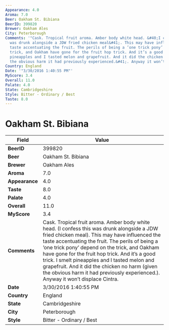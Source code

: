 ```yaml
---
Appearance: 4.0
Aroma: 7.0
Beer: Oakham St. Bibiana
BeerID: 399820
Brewer: Oakham Ales
City: Peterborough
Comments: '"Cask. Tropical fruit aroma. Amber body white head. &#40;I confess this
  was drunk alongside a JDW fried chicken meal&#41;. This may have influenced the
  taste accentuating the fruit. The perils of being a ’one trick pony’ depend on the
  trick, and Oakham have gone for the fruit hop trick. And it’s a good trick. I smelt
  pineapples and I tasted melon and grapefruit. And it did the chicken no harm &#40;given
  the obvious harm it had previously experienced.&#41;. Anyway it won’t displace Cintra."'
Country: England
Date: '"3/30/2016 1:40:55 PM"'
MyScore: 3.4
Overall: 11.0
Palate: 4.0
State: Cambridgeshire
Style: Bitter - Ordinary / Best
Taste: 8.0
---
```


# Oakham St. Bibiana

| Field         | Value |
|---------------|-------|
| **BeerID** | 399820 |
| **Beer** | Oakham St. Bibiana |
| **Brewer** | Oakham Ales |
| **Aroma** | 7.0 |
| **Appearance** | 4.0 |
| **Taste** | 8.0 |
| **Palate** | 4.0 |
| **Overall** | 11.0 |
| **MyScore** | 3.4 |
| **Comments** | Cask. Tropical fruit aroma. Amber body white head. &#40;I confess this was drunk alongside a JDW fried chicken meal&#41;. This may have influenced the taste accentuating the fruit. The perils of being a ’one trick pony’ depend on the trick, and Oakham have gone for the fruit hop trick. And it’s a good trick. I smelt pineapples and I tasted melon and grapefruit. And it did the chicken no harm &#40;given the obvious harm it had previously experienced.&#41;. Anyway it won’t displace Cintra. |
| **Date** | 3/30/2016 1:40:55 PM |
| **Country** | England |
| **State** | Cambridgeshire |
| **City** | Peterborough |
| **Style** | Bitter - Ordinary / Best |
